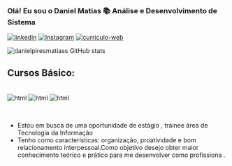 
### Olá! Eu sou o Daniel Matias 📚 Análise e Desenvolvimento de Sistema  

[![linkedin](https://img.shields.io/badge/LinkedIn-0077B5?style=for-the-badge&logo=linkedin&logoColor=white)](https://linkedin.com/in/daniel-matiass)
[![Instagram](https://img.shields.io/badge/Instagram-E4405F?style=for-the-badge&logo=instagram&logoColor=white)](https://instagram.com/danielpmatiass)
[![curriculo-web](https://img.shields.io/badge/website-000000?style=for-the-badge&logo=About.me&logoColor=white)](https://danielpiresmatias.github.io/construindo-curriculo-web/)


![danielpiresmatiass GitHub stats](https://github-readme-stats.vercel.app/api?username=danielpiresmatias&show_icons=true&theme=merko)



## Cursos Básico:

<div><br/>
<img align="center" alt="html" src="https://img.shields.io/badge/HTML-239120?style=for-the-badge&logo=html5&logoColor=white"/>
<img align="center" alt="html" src="https://img.shields.io/badge/CSS-239120?&style=for-the-badge&logo=css3&logoColor=white"/>
<img align="center" alt="html" src="https://img.shields.io/badge/JavaScript-F7DF1E?style=for-the-badge&logo=javascript&logoColor=black" />
</div><br/>

## 
- Estou em busca de uma oportunidade de estágio , trainee área de Tecnologia da Informação<br/>
- Tenho como características: organização, proatividade e bom relacionamento interpessoal.Como objetivo desejo obter maior conhecimento teórico e prático para me desenvolver como profissiona .<br/>



